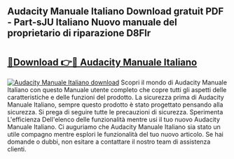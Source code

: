## Audacity Manuale Italiano Download gratuit PDF - Part-sJU Italiano Nuovo manuale del proprietario di riparazione D8Flr

# <h2><a href="http://df9dgh.blite.top/?on=Audacity+Manuale+Italiano">🔗Download 👉🔴 Audacity Manuale Italiano</a></h2>

[![Audacity Manuale Italiano download](https://i.imgur.com/lujVjoI.png)](http://df9dgh.blite.top/?on=Audacity+Manuale+Italiano)
Scopri il mondo di Audacity Manuale Italiano con questo Manuale utente completo che copre tutti gli aspetti delle caratteristiche e delle funzioni del prodotto. La sicurezza prima di Audacity Manuale Italiano, sempre questo prodotto è stato progettato pensando alla sicurezza. Si prega di seguire tutte le precauzioni di sicurezza. Sperimenta L'efficienza Dell'elenco delle funzionalità mentre usi il tuo nuovo Audacity Manuale Italiano. Ci auguriamo che Audacity Manuale Italiano sia stato un utile compagno mentre esplori le funzionalità del tuo nuovo articolo. Se hai domande o dubbi, non esitare a contattare il nostro team di assistenza clienti.
